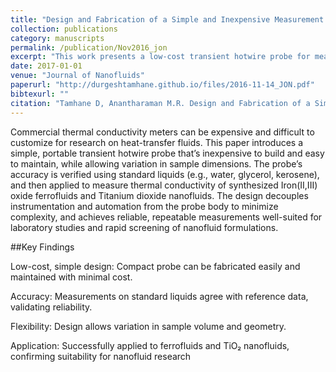 ```yaml
---
title: "Design and Fabrication of a Simple and Inexpensive Measurement Probe for the Evaluation of Thermal Conductivity of Nanofluids"
collection: publications
category: manuscripts
permalink: /publication/Nov2016_jon
excerpt: "This work presents a low-cost transient hotwire probe for measuring thermal conductivity in nanofluids. The compact design emphasizes ease of fabrication, robustness, and flexibility in sample size, with accuracy validated on reference liquids and demonstrated on Fe3O4 ferrofluids and TiO2 nanofluids."
date: 2017-01-01
venue: "Journal of Nanofluids"
paperurl: "http://durgeshtamhane.github.io/files/2016-11-14_JON.pdf"
bibtexurl: ""
citation: "Tamhane D, Anantharaman M.R. Design and Fabrication of a Simple and Inexpensive Measurement Probe for the Evaluation of Thermal Conductivity of Nanofluids. Journal of Nanofluids. 2017;6:390–394."
---
```

Commercial thermal conductivity meters can be expensive and difficult to customize for research on heat-transfer fluids. 
This paper introduces a simple, portable transient hotwire probe that’s inexpensive to build and easy to maintain, 
while allowing variation in sample dimensions. The probe’s accuracy is verified using standard liquids (e.g., water, glycerol, kerosene),
and then applied to measure thermal conductivity of synthesized Iron(II,III) oxide ferrofluids and Titanium dioxide nanofluids. 
The design decouples instrumentation and automation from the probe body to minimize complexity, and achieves reliable, 
repeatable measurements well-suited for laboratory studies and rapid screening of nanofluid formulations.

##Key Findings

Low-cost, simple design: Compact probe can be fabricated easily and maintained with minimal cost.

Accuracy: Measurements on standard liquids agree with reference data, validating reliability.

Flexibility: Design allows variation in sample volume and geometry.

Application: Successfully applied to ferrofluids and TiO₂ nanofluids, confirming suitability for nanofluid research
